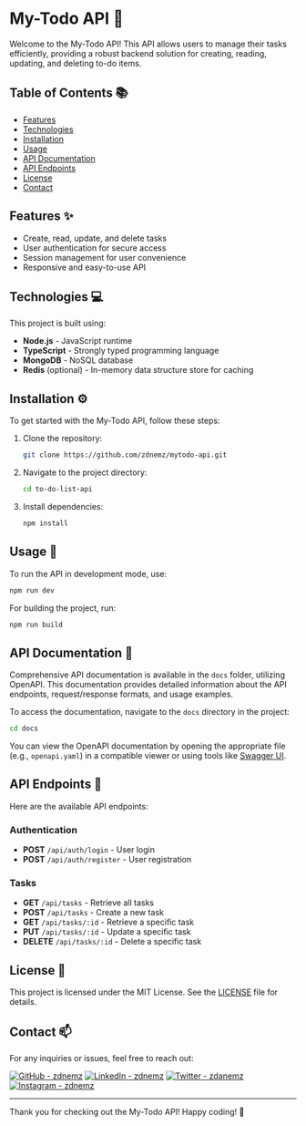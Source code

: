 # My-Todo API 📝

Welcome to the My-Todo API! This API allows users to manage their tasks efficiently, providing a robust backend solution for creating, reading, updating, and deleting to-do items.

## Table of Contents 📚

- [Features](#features)
- [Technologies](#technologies)
- [Installation](#installation)
- [Usage](#usage)
- [API Documentation](#api-documentation)
- [API Endpoints](#api-endpoints)
- [License](#license)
- [Contact](#contact)

## Features ✨

- Create, read, update, and delete tasks
- User authentication for secure access
- Session management for user convenience
- Responsive and easy-to-use API

## Technologies 💻

This project is built using:

- **Node.js** - JavaScript runtime
- **TypeScript** - Strongly typed programming language
- **MongoDB** - NoSQL database
- **Redis** (optional) - In-memory data structure store for caching

## Installation ⚙️

To get started with the My-Todo API, follow these steps:

1. Clone the repository:
   ```bash
   git clone https://github.com/zdnemz/mytodo-api.git
   ```
2. Navigate to the project directory:
   ```bash
   cd to-do-list-api
   ```
3. Install dependencies:
   ```bash
   npm install
   ```

## Usage 🚀

To run the API in development mode, use:

```bash
npm run dev
```

For building the project, run:

```bash
npm run build
```

## API Documentation 📖

Comprehensive API documentation is available in the `docs` folder, utilizing OpenAPI. This documentation provides detailed information about the API endpoints, request/response formats, and usage examples.

To access the documentation, navigate to the `docs` directory in the project:

```bash
cd docs
```

You can view the OpenAPI documentation by opening the appropriate file (e.g., `openapi.yaml`) in a compatible viewer or using tools like [Swagger UI](https://swagger.io/tools/swagger-ui/).

## API Endpoints 📡

Here are the available API endpoints:

### Authentication

- **POST** `/api/auth/login` - User login
- **POST** `/api/auth/register` - User registration

### Tasks

- **GET** `/api/tasks` - Retrieve all tasks
- **POST** `/api/tasks` - Create a new task
- **GET** `/api/tasks/:id` - Retrieve a specific task
- **PUT** `/api/tasks/:id` - Update a specific task
- **DELETE** `/api/tasks/:id` - Delete a specific task

## License 📄

This project is licensed under the MIT License. See the [LICENSE](LICENSE) file for details.

## Contact 📫

For any inquiries or issues, feel free to reach out:

[![GitHub - zdnemz](https://img.shields.io/badge/zdnemz-%23121011.svg?style=flat-square&logo=GitHub&logoColor=white)](https://github.com/zdnemz)
[![LinkedIn - zdnemz](https://img.shields.io/badge/zdnemz-%230077B5.svg?style=flat-square&logo=LinkedIn&logoColor=white)](https://www.linkedin.com/in/zdnemz/)
[![Twitter - zdanemz](https://img.shields.io/badge/zdnemz-%231DA1F2.svg?style=flat-square&logo=Twitter&logoColor=white)](https://twitter.com/zdanemz)
[![Instagram - zdnemz](https://img.shields.io/badge/zdnmez-%23E4405F.svg?style=flat-square&logo=Instagram&logoColor=white)](https://instagram.com/zdnemz)

---

Thank you for checking out the My-Todo API! Happy coding! 🎉

